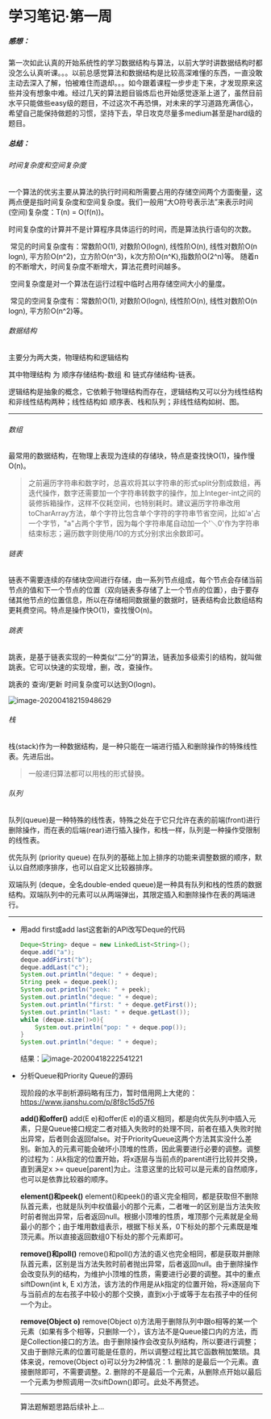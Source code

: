 # 							学习笔记·第一周

##### 感想：

​		第一次如此认真的开始系统性的学习数据结构与算法，以前大学时讲数据结构时都没怎么认真听课。。。以前总感觉算法和数据结构是比较高深难懂的东西，一直没敢主动去深入了解，怕被难住而退却。。。如今跟着课程一步步走下来，才发现原来这些并没有想象中难。经过几天的算法题目锻炼后也开始感觉逐渐上道了，虽然目前水平只能做些easy级的题目，不过这次不再恐惧，对未来的学习道路充满信心，希望自己能保持做题的习惯，坚持下去，早日攻克尽量多medium甚至是hard级的题目。

##### 总结：

###### 时间复杂度和空间复杂度

​	一个算法的优劣主要从算法的执行时间和所需要占用的存储空间两个方面衡量，这两点便是指时间复杂度和空间复杂度。我们一般用“大O符号表示法”来表示时间(空间)复杂度：T(n) = O(f(n))。

​	时间复杂度的计算并不是计算程序具体运行的时间，而是算法执行语句的次数。

​	常见的时间复杂度有：常数阶O(1), 对数阶O(logn), 线性阶O(n), 线性对数阶O(n logn), 平方阶O(n^2)，立方阶O(n^3)，k次方阶O(n^K),指数阶O(2^n)等。
​	随着n的不断增大，时间复杂度不断增大，算法花费时间越多。

​	空间复杂度是对一个算法在运行过程中临时占用存储空间大小的量度。

​	常见的空间复杂度有：常数阶O(1), 对数阶O(logn), 线性阶O(n), 线性对数阶O(n logn), 平方阶O(n^2)等。

###### 数据结构 

主要分为两大类，物理结构和逻辑结构

其中物理结构 为 顺序存储结构-数组 和 链式存储结构-链表。

逻辑结构是抽象的概念，它依赖于物理结构而存在，逻辑结构又可以分为线性结构和非线性结构两种；线性结构如 顺序表、栈和队列；非线性结构如树、图。

------

###### 数组

最常用的数据结构，在物理上表现为连续的存储块，特点是查找快O(1)，操作慢O(n)。

> 之前遍历字符串和数字时，总喜欢将其以字符串的形式split分割成数组，再迭代操作，数字还需要加一个字符串转数字的操作，加上Integer-int之间的装修拆箱操作，这样不仅耗空间，也特别耗时。建议遍历字符串改用toCharArray方法，单个字符比包含单个字符的字符串节省空间，比如'a'占一个字节，"a"占两个字节，因为每个字符串尾自动加一个'＼0'作为字符串结束标志；遍历数字则使用/10的方式分别求出余数即可。

###### 链表

链表不需要连续的存储块空间进行存储，由一系列节点组成，每个节点会存储当前节点的值和下一个节点的位置（双向链表多存储了上一个节点的位置），由于要存储其他节点的位置信息，所以在存储相同数据量的数据时，链表结构会比数组结构更耗费空间。特点是操作快O(1)，查找慢O(n)。

###### 跳表

跳表，是基于链表实现的一种类似“二分”的算法，链表加多级索引的结构，就叫做跳表。它可以快速的实现增，删，改，查操作。

跳表的 查询/更新 时间复杂度可以达到O(logn)。

![image-20200418215948629](C:\Users\William\AppData\Roaming\Typora\typora-user-images\image-20200418215948629.png)

###### 栈

栈(stack)作为一种数据结构，是一种只能在一端进行插入和删除操作的特殊线性表。先进后出。

> 一般递归算法都可以用栈的形式替换。

###### 队列

队列(queue)是一种特殊的线性表，特殊之处在于它只允许在表的前端(front)进行删除操作，而在表的后端(rear)进行插入操作，和栈一样，队列是一种操作受限制的线性表。

优先队列 (priority queue) 在队列的基础上加上排序的功能来调整数据的顺序，默认以自然顺序排序，也可以自定义比较器排序。

双端队列 (deque，全名double-ended queue)是一种具有队列和栈的性质的数据结构。双端队列中的元素可以从两端弹出，其限定插入和删除操作在表的两端进行。

------

- 用add first或add last这套新的API改写Deque的代码

  ```java
  Deque<String> deque = new LinkedList<String>();
  deque.add("a");
  deque.addFirst("b");
  deque.addLast("c");
  System.out.println("deque: " + deque);
  String peek = deque.peek();
  System.out.println("peek: " + peek);
  System.out.println("deque: " + deque);
  System.out.println("first: " + deque.getFirst());
  System.out.println("last: " + deque.getLast());
  while (deque.size()>0){
      System.out.println("pop: " + deque.pop());
  }
  System.out.println("deque: " + deque);
  ```

   结果：![image-20200418222541221](C:\Users\William\AppData\Roaming\Typora\typora-user-images\image-20200418222541221.png)

- 分析Queue和Priority Queue的源码

  现阶段的水平剖析源码略有压力，暂时借用网上大佬的：https://www.jianshu.com/p/8f8c15d57f6

  **add()和offer()**
  add(E e)和offer(E e)的语义相同，都是向优先队列中插入元素，只是Queue接口规定二者对插入失败时的处理不同，前者在插入失败时抛出异常，后者则会返回false。对于PriorityQueue这两个方法其实没什么差别。新加入的元素可能会破坏小顶堆的性质，因此需要进行必要的调整。调整的过程为：从k指定的位置开始，将x逐层与当前点的parent进行比较并交换，直到满足x >= queue[parent]为止。注意这里的比较可以是元素的自然顺序，也可以是依靠比较器的顺序。

  **element()和peek()**
  element()和peek()的语义完全相同，都是获取但不删除队首元素，也就是队列中权值最小的那个元素，二者唯一的区别是当方法失败时前者抛出异常，后者返回null。根据小顶堆的性质，堆顶那个元素就是全局最小的那个；由于堆用数组表示，根据下标关系，0下标处的那个元素既是堆顶元素。所以直接返回数组0下标处的那个元素即可。

  **remove()和poll()**
  remove()和poll()方法的语义也完全相同，都是获取并删除队首元素，区别是当方法失败时前者抛出异常，后者返回null。由于删除操作会改变队列的结构，为维护小顶堆的性质，需要进行必要的调整。其中的重点siftDown(int k, E x)方法，该方法的作用是从k指定的位置开始，将x逐层向下与当前点的左右孩子中较小的那个交换，直到x小于或等于左右孩子中的任何一个为止。

  **remove(Object o)**
  remove(Object o)方法用于删除队列中跟o相等的某一个元素（如果有多个相等，只删除一个），该方法不是Queue接口内的方法，而是Collection接口的方法。由于删除操作会改变队列结构，所以要进行调整；又由于删除元素的位置可能是任意的，所以调整过程比其它函数稍加繁琐。具体来说，remove(Object o)可以分为2种情况：1. 删除的是最后一个元素。直接删除即可，不需要调整。2. 删除的不是最后一个元素，从删除点开始以最后一个元素为参照调用一次siftDown()即可。此处不再赘述。
  
  ------
  
  算法题解题思路后续补上...